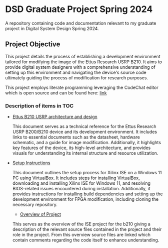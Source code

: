 # DSD Graduate Project Spring 2024

A repository containing code and documentation relevant to my graduate project in Digital System Design Spring 2024. 

## Project Objective

This project details the process of establishing a development environment tailored for modifying the image of the Ettus Research USRP B210. It aims to provide digital system designers with a comprehensive understanding of setting up this environment and navigating the device's source code ultimately guiding the process of modification for research purposes.

This project employs literate programming leveraging the CodeChat editor which is open source and can be found here: [link](https://github.com/bjones1/CodeChat_Editor.git)


### Description of items in TOC

- [Ettus B210 USRP architecture and design](src/b210.md)
  
  This document serves as a technical reference for the Ettus Research USRP B200/B210 device and its development environment. It includes links to essential documents such as the datasheet, hardware schematic, and a guide for image modification. Additionally, it highlights key features of the device, its high-level architecture, and provides visuals for understanding its internal structure and resource utilization.

- [Setup Instructions](src/Setup.md)
  
  This document outlines the setup process for Xilinx ISE on a Windows 11 PC using VirtualBox. It includes steps for installing VirtualBox, downloading and installing Xilinx ISE for Windows 11, and resolving BIOS-related issues encountered during installation. Additionally, it provides instructions for installing build dependencies and setting up the development environment for FPGA modification, including cloning the necessary repository.

  - [Overview of Project](src/overview.md)

  This serves as the overview of the ISE project for the b210 giving a description of the relevant source files contained in the project and their role in the project. From this overview source files are linked which contain comments regarding the code itself to enhance understanding.


